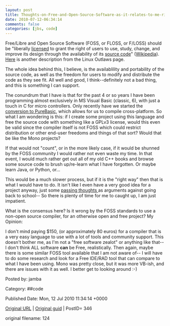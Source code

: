 ```yaml
---
layout: post
title: Thoughts-on-Free-and-Open-Source-Software-as-it-relates-to-me-right-now
date: 2010-07-12-06:34:14
comments: false
categories: [jbs, code]
---
```


Free/Libre and Open Source Software (FOSS, or FLOSS, or F/LOSS) should be "liberally <a title="Software licence" href="/wiki/Software_licence">licensed</a> to grant the right of users to use, study, change, and improve its design through the availability of its <a href="http://en.wikipedia.org/wiki/Source_code" target="_blank">source code</a>"  (<a href="http://en.wikipedia.org/wiki/Free_and_open_source_software">Wikipedia</a>).  <a href="http://linuxoutlaws.com/explanation/foss" target="_blank">Here</a> is another description from the Linux Outlaws page.

 The whole idea behind this, I believe, is the availablility and portability of the source code, as well as the freedom for users to modify and distribute the code as they see fit.  All well and good, I think--definitely not a bad thing, and this is something I can support.

 The conundrum that I have is that for the past 4 or so years I have been programming almost exclusively in MS Visual Basic (classic, 6), with just a touch in C for micro controllers.  Only recently have we started the <a href="http://factorq.net/2010/02/06/switching-code/" target="_blank">conversion to PureBasic</a>, which allows for us to compile cross-platform.  So what I am wondering is this: if I create some project using this language and free the source code with something like a GPLv3 license, would this even be valid since the compiler itself is not FOSS which could restrict distribution or other end-user freedoms and things of that sort? Would that be like the Mono projects?

 If that would not "count", or in the more likely case, if it would be shunned by the FOSS community I would rather not even waste my time.  In that event, I would much rather get out all of my old C++ books and browse some source code to brush up/re-learn what I have forgotten.  Or maybe learn Java, or Python, or...

 This would be a much slower process, but if it is the "right way" then that is what I would have to do.   It isn't like I even have a very good idea for a project anyway, just some <a href="http://factorq.net/2010/07/03/project-or-masters/" target="_blank">passing thoughts </a>as arguments against going back to school-- So there is plenty of time for me to caught up, I am just impatient.

 What is the consensus here?  Is it wrong by the FOSS standards to use a non-open source compiler, for an otherwise open and free project?  <!--more-->
My Opinion:

 I don't mind paying $150, (or approximately 80 euros) for a compiler that is a very easy language to use with a lot of tools and community support.  This doesn't bother me, as I'm not a "free software zealot" or anything like that--I don't think ALL software <strong>can</strong> be Free, realistically.  Then again, maybe there is some similar FOSS tool available that I am not aware of-- I will have to do some research and look for a Free IDE/RAD tool that can compare to what I have been using.  Mono was pretty close, but it was more VB-ish, and there are issues with it as well.  I better get to looking around :-)

 

Posted by: jamba

Category: ##code 


Published Date: Mon, 12 Jul 2010 11:34:14 +0000 

<a href="http://factorq.net/2010/07/12/thoughts-on-free-and-open-source-software-as-it-relates-to-me-right-now/">Original URL</a> | <a href="http://factorq.net/?p=346">Original guid</a> | PostID= 346

 original filename: 124